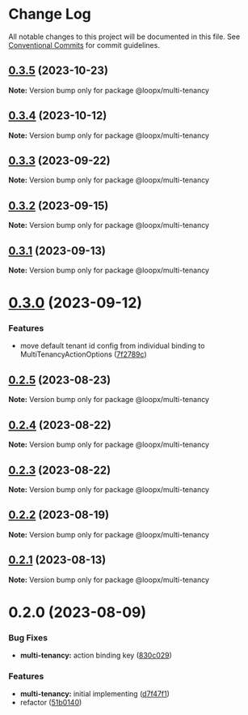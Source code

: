 # Change Log

All notable changes to this project will be documented in this file.
See [Conventional Commits](https://conventionalcommits.org) for commit guidelines.

## [0.3.5](https://github.com/betaly/loopx/compare/@loopx/multi-tenancy@0.3.4...@loopx/multi-tenancy@0.3.5) (2023-10-23)

**Note:** Version bump only for package @loopx/multi-tenancy





## [0.3.4](https://github.com/betaly/loopx/compare/@loopx/multi-tenancy@0.3.3...@loopx/multi-tenancy@0.3.4) (2023-10-12)

**Note:** Version bump only for package @loopx/multi-tenancy





## [0.3.3](https://github.com/betaly/loopx/compare/@loopx/multi-tenancy@0.3.2...@loopx/multi-tenancy@0.3.3) (2023-09-22)

**Note:** Version bump only for package @loopx/multi-tenancy





## [0.3.2](https://github.com/betaly/loopx/compare/@loopx/multi-tenancy@0.3.1...@loopx/multi-tenancy@0.3.2) (2023-09-15)

**Note:** Version bump only for package @loopx/multi-tenancy





## [0.3.1](https://github.com/betaly/loopx/compare/@loopx/multi-tenancy@0.3.0...@loopx/multi-tenancy@0.3.1) (2023-09-13)

**Note:** Version bump only for package @loopx/multi-tenancy





# [0.3.0](https://github.com/betaly/loopx/compare/@loopx/multi-tenancy@0.2.5...@loopx/multi-tenancy@0.3.0) (2023-09-12)


### Features

* move default tenant id config from individual binding to MultiTenancyActionOptions ([7f2789c](https://github.com/betaly/loopx/commit/7f2789c4f942584f8b50958b6d05e6611b370331))





## [0.2.5](https://github.com/betaly/loopx/compare/@loopx/multi-tenancy@0.2.4...@loopx/multi-tenancy@0.2.5) (2023-08-23)

**Note:** Version bump only for package @loopx/multi-tenancy





## [0.2.4](https://github.com/betaly/loopx/compare/@loopx/multi-tenancy@0.2.3...@loopx/multi-tenancy@0.2.4) (2023-08-22)

**Note:** Version bump only for package @loopx/multi-tenancy





## [0.2.3](https://github.com/betaly/loopx/compare/@loopx/multi-tenancy@0.2.2...@loopx/multi-tenancy@0.2.3) (2023-08-22)

**Note:** Version bump only for package @loopx/multi-tenancy





## [0.2.2](https://github.com/betaly/loopx/compare/@loopx/multi-tenancy@0.2.1...@loopx/multi-tenancy@0.2.2) (2023-08-19)

**Note:** Version bump only for package @loopx/multi-tenancy





## [0.2.1](https://gitr.net/betaly/loopx/compare/@loopx/multi-tenancy@0.2.0...@loopx/multi-tenancy@0.2.1) (2023-08-13)

**Note:** Version bump only for package @loopx/multi-tenancy





# 0.2.0 (2023-08-09)


### Bug Fixes

* **multi-tenancy:** action binding key ([830c029](https://gitr.net/betaly/loopx/commits/830c0297292d18bf70bf3fb2b099055b9ddcf5b3))


### Features

* **multi-tenancy:** initial implementing ([d7f47f1](https://gitr.net/betaly/loopx/commits/d7f47f11a1fdc6466ad47c7dbef0f5f67b9d3ecc))
* refactor ([51b0140](https://gitr.net/betaly/loopx/commits/51b0140944986ba05321427834bf8027b3c90420))
